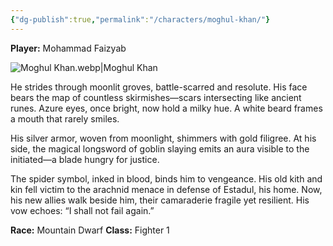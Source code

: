 ```yaml
---
{"dg-publish":true,"permalink":"/characters/moghul-khan/"}
---
```


**Player:** Mohammad Faizyab

![Moghul Khan.webp|Moghul Khan](/img/user/Assets/Moghul%20Khan.webp)

 He strides through moonlit groves, battle-scarred and resolute. His face bears the map of countless skirmishes—scars intersecting like ancient runes. Azure eyes, once bright, now hold a milky hue. A white beard frames a mouth that rarely smiles.
 
 His silver armor, woven from moonlight, shimmers with gold filigree. At his side, the magical longsword of goblin slaying emits an aura visible to the initiated—a blade hungry for justice.
 
 The spider symbol, inked in blood, binds him to vengeance. His old kith and kin fell victim to the arachnid menace in defense of Estadul, his home. Now, his new allies walk beside him, their camaraderie fragile yet resilient. His vow echoes: “I shall not fail again.”

**Race:** Mountain Dwarf
**Class:** Fighter 1
